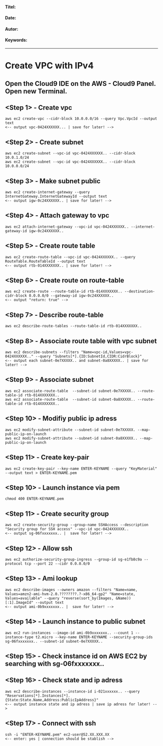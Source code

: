 #### Titel:  
#### Date:   
#### Autor: 
#### Keywords:  

--------------------


# Create VPC with IPv4


## Open the Cloud9 IDE on the AWS - Cloud9 Panel. Open new Terminal. 


## <Step 1> - Create vpc

    aws ec2 create-vpc --cidr-block 10.0.0.0/16 --query Vpc.VpcId --output text
    <-- output vpc-0424XXXXXX... | save for later! -->


## <Step 2> - Create subnet

    aws ec2 create-subnet --vpc-id vpc-0424XXXXXX.. --cidr-block 10.0.1.0/24
    aws ec2 create-subnet --vpc-id vpc-0424XXXXXX.. --cidr-block 10.0.0.0/24


## <Step 3> - Make subnet public 

    aws ec2 create-internet-gateway --query InternetGateway.InternetGatewayId --output text
    <-- output igw-0c24XXXXXX.. | save for later! -->


## <Step 4> - Attach gateway to vpc 

    aws ec2 attach-internet-gateway --vpc-id vpc-0424XXXXXX.. --internet-gateway-id igw-0c24XXXXXX..


## <Step 5> - Create route table

    aws ec2 create-route-table --vpc-id vpc-0424XXXXXX.. --query RouteTable.RouteTableId --output text
    <-- output rtb-014XXXXXXX.. | save for later! -->


## <Step 6> - Create route on route-table 

    aws ec2 create-route --route-table-id rtb-014XXXXXXX.. --destination-cidr-block 0.0.0.0/0 --gateway-id igw-0c24XXXXXX..
    <-- output "return: true" -->


## <Step 7> - Describe route-table 

    aws ec2 describe-route-tables --route-table-id rtb-014XXXXXXX..


## <Step 8> - Associate route table with vpc subnet

    aws ec2 describe-subnets --filters "Name=vpc-id,Values=vpc-0424XXXXXX.." --query "Subnets[*].{ID:SubnetId,CIDR:CidrBlock}"
    <-- output each subnet-0e7XXXXX.. and subnet-0a8XXXXX.. | save for later! -->


## <Step 9> - Associate subnet 

    aws ec2 associate-route-table  --subnet-id subnet-0e7XXXXX.. --route-table-id rtb-014XXXXXXX..
    aws ec2 associate-route-table  --subnet-id subnet-0a8XXXXX.. --route-table-id rtb-014XXXXXXX..


## <Step 10> - Modifiy public ip adress

    aws ec2 modify-subnet-attribute --subnet-id subnet-0e7XXXXX. --map-public-ip-on-launch
    aws ec2 modify-subnet-attribute --subnet-id subnet-0a8XXXXX.. --map-public-ip-on-launch


## <Step 11> - Create key-pair 

    aws ec2 create-key-pair --key-name ENTER-KEYNAME --query "KeyMaterial" --output text > ENTER-KEYNAME.pem


## <Step 10> - Launch instance via pem

    chmod 400 ENTER-KEYNAME.pem


## <Step 11> - Create security group 

    aws ec2 create-security-group --group-name SSHAccess --description "Security group for SSH access" --vpc-id vpc-0424XXXXXX..
    <-- output sg-06fxxxxxxx.. |  save for later! -->


## <Step 12> - Allow ssh 

    aws ec2 authorize-security-group-ingress --group-id sg-e1fb8c9a --protocol tcp --port 22 --cidr 0.0.0.0/0


## <Step 13> - Ami lookup

    aws ec2 describe-images --owners amazon --filters "Name=name, Values=amzn2-ami-hvm-2.0.????????.?-x86_64-gp2" "Name=state, Values=available" --query "reverse(sort_by(Images, &Name))[:1].ImageId" --output text 
    <-- output ami-0b9xxxxxxx.. |  save for later! -->


## <Step 14> - Launch instance to public subnet

    aws ec2 run-instances --image-id ami-0b9xxxxxxx.. --count 1 --instance-type t2.micro --key-name ENTER-KEYNAME --security-group-ids sg-06fxxxxxxx.. --subnet-id subnet-0e7XXXXX..


## <Step 15> - Check instance id on AWS EC2 by searching with sg-06fxxxxxxx..


## <Step 16> - Check state and ip adress

    aws ec2 describe-instances --instance-id i-021xxxxxx.. --query "Reservations[*].Instances[*].{State:State.Name,Address:PublicIpAddress}"
    <-- output instance state and ip adress | save ip adress for later! -->


## <Step 17> - Connect with ssh

    ssh -i "ENTER-KEYNAME.pem" ec2-user@52.XX.XXX.XX
    <-- enter: yes | connection should be stablish -->
